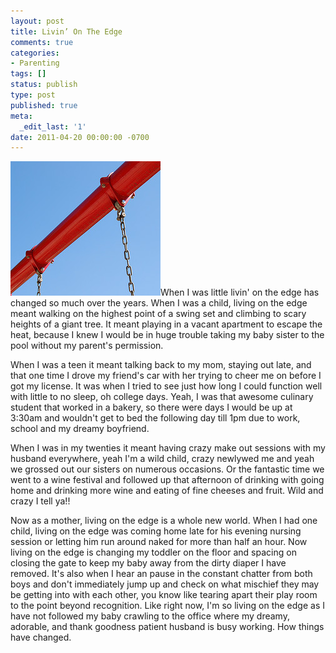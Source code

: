 ```yaml
---
layout: post
title: Livin’ On The Edge
comments: true
categories:
- Parenting
tags: []
status: publish
type: post
published: true
meta:
  _edit_last: '1'
date: 2011-04-20 00:00:00 -0700
---
```

<a href="/images/255790697_f288115839_m.jpg"><img src="/images/255790697_f288115839_m.jpg" alt="" title="255790697_f288115839_m" width="240" height="215" class="alignleft size-full wp-image-1082" /></a>When I was little livin' on the edge has changed so much over the years.  When I was a child, living on the edge meant walking on the highest point of a swing set and climbing to scary heights of a giant tree.  It meant playing in a vacant apartment to escape the heat, because I knew I would be in huge trouble taking my baby sister to the pool without my parent's permission.

When I was a teen it meant talking back to my mom, staying out late, and that one time I drove my friend's car with her trying to cheer me on before I got my license.  It was when I tried to see just how long I could function well with little to no sleep, oh college days.  Yeah, I was that awesome culinary student that worked in a bakery, so there were days I would be up at 3:30am and wouldn't get to bed the following day till 1pm due to work, school and my dreamy boyfriend.  

When I was in my twenties it meant having crazy make out sessions with my husband everywhere, yeah I'm a wild child, crazy newlywed me and yeah we grossed out our sisters on numerous occasions.  Or the fantastic time we went to a wine festival and followed up that afternoon of drinking with going home and drinking more wine and eating of fine cheeses and fruit.  Wild and crazy I tell ya!!

Now as a mother, living on the edge is a whole new world.  When I had one child, living on the edge was coming home late for his evening nursing session or letting him run around naked for more than half an hour.  Now living on the edge is changing my toddler on the floor and spacing on closing the gate to keep my baby away from the dirty diaper I have removed.  It's also when I hear an pause in the constant chatter from both boys and don't immediately jump up and check on what mischief they may be getting into with each other, you know like tearing apart their play room to the point beyond recognition.  Like right now, I'm so living on the edge as I have not followed my baby crawling to the office where my dreamy, adorable, and thank goodness patient husband is busy working.  How things have changed.
